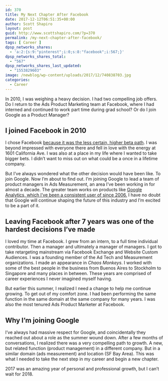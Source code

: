 ```yaml
---
id: 370
title: My Next Chapter After Facebook
date: 2017-12-12T06:51:35+00:00
author: Scott Shapiro
layout: post
guid: http://www.scottshapiro.com/?p=370
permalink: /my-next-chapter-after-facebook/
tags: [ Career ]
dpsp_networks_shares:
  - 'a:2:{s:9:"pinterest";i:0;s:8:"facebook";i:567;}'
dpsp_networks_shares_total:
  - "567"
dpsp_networks_shares_last_updated:
  - "1553829603"
image: /newblog/wp-content/uploads/2017/12/740838703.jpg
categories:
  - Career
---
```

In 2010, I was weighing a heavy decision. I had two compelling job offers. Do I return to the Ads Product Marketing team at Facebook, where I had interned and continued to work part time during grad school? Or do I join Google as a Product Manager?

## I joined Facebook in 2010

I chose Facebook [because it was the less certain, higher beta path](https://www.quora.com/Has-anyone-ever-turned-down-a-job-offer-from-Google-If-so-why/answer/Scott-Shapiro). I was beyond impressed with everyone there and fell in love with the energy at 1601 California Ave. I was also at a place in my life where I wanted to take bigger bets. I didn&#8217;t want to miss out on what could be a once in a lifetime company.

But I&#8217;ve always wondered what the other decision would have been like. To join Google. Now I&#8217;m about to find out. I&#8217;m joining Google to lead a team of product managers in Ads Measurement, an area I&#8217;ve been working in for almost a decade. The greater team works on products like [Google Analytics, which I&#8217;ve been a consistent user of since 2006.](http://avc.com/2009/07/do-windows-and-mac-users-read-blogs-differently/) I have no doubt that Google will continue shaping the future of this industry and I&#8217;m excited to be a part of it.

## Leaving Facebook after 7 years was one of the hardest decisions I&#8217;ve made

I loved my time at Facebook. I grew from an intern, to a full time individual contributor. Then a manager and ultimately a manager of managers. I got to take retargeting mainstream via Facebook Exchange and Website Custom Audiences. I was a founding member of the Ad Tech and Measurement organizations. I made an appearance in _Chaos Monkeys_. I worked with some of the best people in the business from Buenos Aires to Stockholm to Singapore and many places in between. These years are comprised of career experiences I never imagined myself having.

But earlier this summer, I realized I need a change to help me continue growing. To get out of my comfort zone. I had been performing the same function in the same domain at the same company for many years. I was also the most tenured Ads Product Marketer at Facebook.

## Why I&#8217;m joining Google

I&#8217;ve always had massive respect for Google, and coincidentally they reached out about a role as the summer wound down. After a few months of conversations, I realized there was a very compelling path to growth. A new, but related function (product management) in a different company. But in a similar domain (ads measurement) and location (SF Bay Area). This was what I needed to take the next step in my career and begin a new chapter.

2017 was an amazing year of personal and professional growth, but I can&#8217;t wait for 2018.

